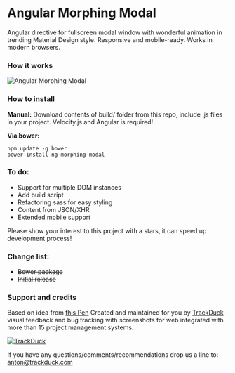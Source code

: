 # Angular Morphing Modal
Angular directive for fullscreen modal window with wonderful animation in trending Material Design style. Responsive and mobile-ready. Works in modern browsers.

### How it works
![Angular Morphing Modal](http://habrastorage.org/files/e54/59d/5c9/e5459d5c9aeb445c8ed7c3f1fde489df.gif)

### How to install
**Manual:**
Download contents of build/ folder from this repo, include .js files in your project. Velocity.js and Angular is required!

**Via bower:**
```shell
npm update -g bower
bower install ng-morphing-modal
```

### To do:
* Support for multiple DOM instances
* Add build script
* Refactoring sass for easy styling
* Content from JSON/XHR
* Extended mobile support

Please show your interest to this project with a stars, it can speed up development process!


### Change list:
* ~~Bower package~~
* ~~Initial release~~

### Support and credits
Based on idea from [this Pen](http://codepen.io/codyhouse/pen/vEVjJg)
Created and maintained for you by [TrackDuck](https://trackduck.com) - visual feedback and bug tracking with screenshots for web integrated with more than 15 project management systems.

[![TrackDuck](http://trackduck.github.io/attention-map/images/td.png)](https://trackduck.com)

If you have any questions/comments/recommendations drop us a line to: anton@trackduck.com
